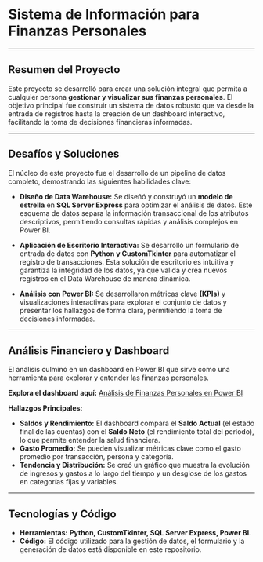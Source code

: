 # Sistema de Información para Finanzas Personales

---

## Resumen del Proyecto

Este proyecto se desarrolló para crear una solución integral que permita a cualquier persona **gestionar y visualizar sus finanzas personales**. El objetivo principal fue construir un sistema de datos robusto que va desde la entrada de registros hasta la creación de un dashboard interactivo, facilitando la toma de decisiones financieras informadas.

---

## Desafíos y Soluciones

El núcleo de este proyecto fue el desarrollo de un pipeline de datos completo, demostrando las siguientes habilidades clave:

* **Diseño de Data Warehouse:** Se diseñó y construyó un **modelo de estrella** en **SQL Server Express** para optimizar el análisis de datos. Este esquema de datos separa la información transaccional de los atributos descriptivos, permitiendo consultas rápidas y análisis complejos en Power BI.

* **Aplicación de Escritorio Interactiva:** Se desarrolló un formulario de entrada de datos con **Python y CustomTkinter** para automatizar el registro de transacciones. Esta solución de escritorio es intuitiva y garantiza la integridad de los datos, ya que valida y crea nuevos registros en el Data Warehouse de manera dinámica.

* **Análisis con Power BI:** Se desarrollaron métricas clave **(KPIs)** y visualizaciones interactivas para explorar el conjunto de datos y presentar los hallazgos de forma clara, permitiendo la toma de decisiones informadas.

---

## Análisis Financiero y Dashboard

El análisis culminó en un dashboard en Power BI que sirve como una herramienta para explorar y entender las finanzas personales.

**Explora el dashboard aquí:** [Análisis de Finanzas Personales en Power BI](https://app.powerbi.com/view?r=eyJrIjoiMGFjYmE4MjQtNmQ2Yy00ODUyLWFiY2EtOWM1MTBkMGYxZmE4IiwidCI6ImRmNGI2MzcyLWEwM2EtNDZmMC05YmY1LTdmOGQzNzhhMzMzNCIsImMiOjR9)

**Hallazgos Principales:**

* **Saldos y Rendimiento:** El dashboard compara el **Saldo Actual** (el estado final de las cuentas) con el **Saldo Neto** (el rendimiento total del período), lo que permite entender la salud financiera.
* **Gasto Promedio:** Se pueden visualizar métricas clave como el gasto promedio por transacción, persona y categoría.
* **Tendencia y Distribución:** Se creó un gráfico que muestra la evolución de ingresos y gastos a lo largo del tiempo y un desglose de los gastos en categorías fijas y variables.

---

## Tecnologías y Código

* **Herramientas:** **Python, CustomTkinter, SQL Server Express, Power BI.**
* **Código:** El código utilizado para la gestión de datos, el formulario y la generación de datos está disponible en este repositorio.
